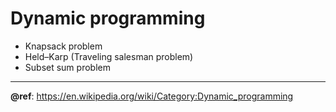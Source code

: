 # Dynamic programming
- Knapsack problem
- Held–Karp (Traveling salesman problem)
- Subset sum problem

---
**@ref**: https://en.wikipedia.org/wiki/Category:Dynamic_programming
